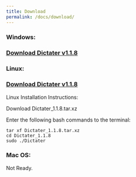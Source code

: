 ```yaml
---
title: Download
permalink: /docs/download/
---
```


### <i class="fa fa-windows" aria-hidden="true"></i> Windows:
### [Download Dictater v1.1.8](https://github.com/muhammeteminturgut/Dictater/releases/download/v1.1.8/DictaterSetup.exe)

### <i class="fa fa-linux" aria-hidden="true"></i> Linux:  
### [Download Dictater v1.1.8](https://github.com/muhammeteminturgut/Dictater/releases/download/v1.1.8/Dictater_1.1.8.tar.xz)
Linux Installation Instructions:

Download Dictater_1.1.8.tar.xz

Enter the following bash commands to the terminal:
```
tar xf Dictater_1.1.8.tar.xz
cd Dictater_1.1.8
sudo ./Dictater
```
### <i class="fa fa-apple" aria-hidden="true"></i> Mac OS:
Not Ready.
